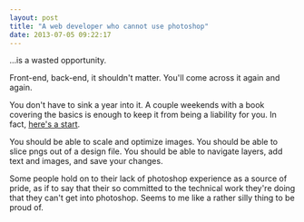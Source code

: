 ```yaml
---
layout: post
title: "A web developer who cannot use photoshop"
date: 2013-07-05 09:22:17
---
```


<p class="p1">
  …is a wasted opportunity.
</p>

<p class="p1">
  Front-end, back-end, it shouldn't matter. You'll come across it again and again.
</p>

<p class="p1">
  You don't have to sink a year into it. A couple weekends with a book covering the basics is enough to keep it from being a liability for you. In fact, <a href="http://toasterdog.com/files/basics_of_photoshop_full_guide.pdf"><span class="s1">here's a start</span></a>.
</p>

<p class="p1">
  You should be able to scale and optimize images. You should be able to slice pngs out of a design file. You should be able to navigate layers, add text and images, and save your changes.
</p>

<p class="p1">
  Some people hold on to their lack of photoshop experience as a source of pride, as if to say that their so committed to the technical work they're doing that they can't get into photoshop. Seems to me like a rather silly thing to be proud of.
</p>